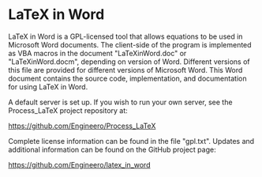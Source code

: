 # LaTeX in Word

LaTeX in Word is a GPL-licensed tool that allows equations to be used in
Microsoft Word documents. The client-side of the program is implemented as VBA
macros in the document "LaTeXinWord.doc" or "LaTeXinWord.docm", depending on
version of Word. Different versions of this file are provided for different
versions of Microsoft Word. This Word document contains the source code,
implementation, and documentation for using LaTeX in Word.

A default server is set up. If you wish to run your own server, see the
Process_LaTeX project repository at:

<https://github.com/Engineero/Process_LaTeX>

Complete license information can be found in the file
"gpl.txt".  Updates and additional information can be found on the GitHub
project page:

<https://github.com/Engineero/latex_in_word>

